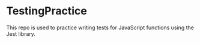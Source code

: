 # TestingPractice
This repo is used to practice writing tests for JavaScript functions using the Jest library.
